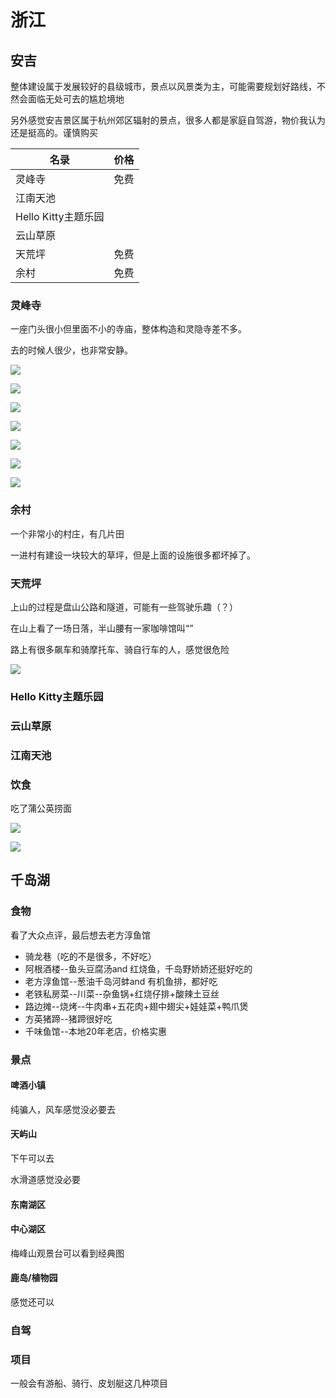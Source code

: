 # 浙江
## 安吉

整体建设属于发展较好的县级城市，景点以风景类为主，可能需要规划好路线，不然会面临无处可去的尴尬境地

另外感觉安吉景区属于杭州郊区辐射的景点，很多人都是家庭自驾游，物价我认为还是挺高的。谨慎购买

|名录|价格|
|---|---|
|灵峰寺|免费|
|江南天池||
|Hello Kitty主题乐园||
|云山草原||
|天荒坪|免费|
|余村|免费|

### 灵峰寺

一座门头很小但里面不小的寺庙，整体构造和灵隐寺差不多。

去的时候人很少，也非常安静。

![](assets/C-J-浙江.assets/ade6796134513737fa02bee1d736fa3.webp)

![](assets/C-J-浙江.assets/957bc5df2b378be2ad147a955dc1e5a.webp)

![](assets/C-J-浙江.assets/df5530f2bc238b86672bc7642374e65.webp)

![](assets/C-J-浙江.assets/c8f48c01dd0c51472716515618a2f85.webp)

![](assets/C-J-浙江.assets/1fc4fbbe8364e71542960ae53b3d199.webp)

![](assets/C-J-浙江.assets/3a70e452d9455a71c8bcd518d14e279.webp)

![](assets/C-J-浙江.assets/ea6175b16f432f624bbf976ca1e38d0.webp)

### 余村

一个非常小的村庄，有几片田

一进村有建设一块较大的草坪，但是上面的设施很多都坏掉了。


### 天荒坪

上山的过程是盘山公路和隧道，可能有一些驾驶乐趣（？）

在山上看了一场日落，半山腰有一家咖啡馆叫“”

路上有很多飙车和骑摩托车、骑自行车的人，感觉很危险

![](assets/C-J-浙江.assets/d1d736d164d8f98cd9ca09d57d75ee7.webp)

### Hello Kitty主题乐园


### 云山草原

### 江南天池

### 饮食
吃了蒲公英捞面

![](assets/C-J-浙江.assets/20241201143100.webp)

![](assets/C-J-浙江.assets/7acdc79bc94cdbf320c0ea459d45c75.webp)


## 千岛湖

### 食物


看了大众点评，最后想去老方淳鱼馆

- 骑龙巷（吃的不是很多，不好吃）
- 阿根酒楼--鱼头豆腐汤and 红烧鱼，千岛野娇娇还挺好吃的
- 老方淳鱼馆--葱油千岛河蚌and 有机鱼排，都好吃
- 老铁私房菜--川菜--杂鱼锅+红烧仔排+酸辣土豆丝
- 路边摊--烧烤--牛肉串+五花肉+翅中翅尖+娃娃菜+鸭爪煲
- 方英猪蹄--猪蹄很好吃
- 千味鱼馆--本地20年老店，价格实惠

### 景点

#### 啤酒小镇
纯骗人，风车感觉没必要去


#### 天屿山
下午可以去

水滑道感觉没必要

#### 东南湖区

#### 中心湖区

梅峰山观景台可以看到经典图

#### 鹿岛/植物园

感觉还可以



### 自驾

### 项目
一般会有游船、骑行、皮划艇这几种项目
